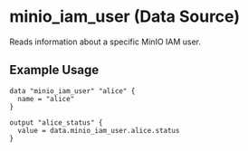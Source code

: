 # minio_iam_user (Data Source)

Reads information about a specific MinIO IAM user.

## Example Usage

```hcl
data "minio_iam_user" "alice" {
  name = "alice"
}

output "alice_status" {
  value = data.minio_iam_user.alice.status
}